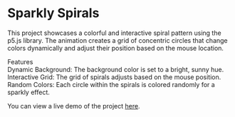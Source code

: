 # Sparkly Spirals
This project showcases a colorful and interactive spiral pattern using the p5.js library. The animation creates a grid of concentric circles that change colors dynamically and adjust their position based on the mouse location.  

Features  
Dynamic Background: The background color is set to a bright, sunny hue.  
Interactive Grid: The grid of spirals adjusts based on the mouse position.  
Random Colors: Each circle within the spirals is colored randomly for a sparkly effect.  

You can view a live demo of the project [here](https://openprocessing.org/sketch/2038589).
